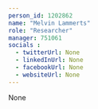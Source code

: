 ```yaml
---
person_id: 1202862
name: "Melvin Lammerts"
role: "Researcher"
manager: 751061
socials :
  - twitterUrl: None
  - linkedInUrl: None
  - facebookUrl: None
  - websiteUrl: None
---
```

None
